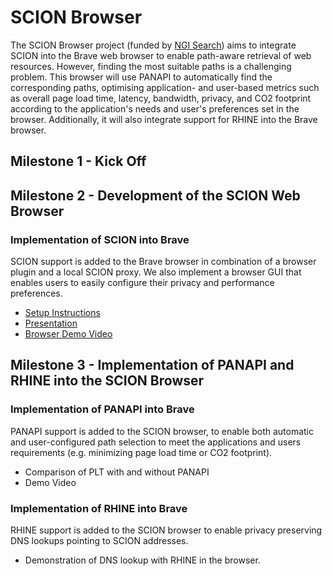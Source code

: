 # SCION Browser

The SCION Browser project (funded by [NGI Search](https://www.ngisearch.eu/view/Events/OC3Searchers)) aims to integrate SCION into the Brave web browser to enable path-aware retrieval of web resources. However, finding the most suitable paths is a challenging problem. This browser will use PANAPI to automatically find the corresponding paths, optimising application- and user-based metrics such as overall page load time, latency, bandwidth, privacy, and CO2 footprint according to the application's needs and user's preferences set in the browser. Additionally, it will also integrate support for RHINE into the Brave browser.

## Milestone 1 - Kick Off

## Milestone 2 - Development of the SCION Web Browser

### Implementation of SCION into Brave

SCION support is added to the Brave browser in combination of a browser plugin and a local SCION proxy. We also implement a browser GUI that enables users to easily configure their privacy and performance preferences.

- [Setup Instructions](setup.md)
- [Presentation](https://docs.google.com/presentation/d/1WOG8_PZ0plRXJO1rmgy-g2BhmfGkdW0j9SC0UPZ9W5M/edit?usp=sharing)
- [Browser Demo Video](https://drive.google.com/file/d/1ecuKRqZxcQujaOwI1KhVlhBcoWTv-BMv/view?usp=sharing)

## Milestone 3 - Implementation of PANAPI and RHINE into the SCION Browser

### Implementation of PANAPI into Brave 

PANAPI support is added to the SCION browser, to enable both automatic and user-configured path selection to meet the applications and users requirements (e.g. minimizing page load time or CO2 footprint).

- Comparison of PLT with and without PANAPI
- Demo Video

### Implementation of RHINE into Brave

RHINE support is added to the SCION browser to enable privacy preserving DNS lookups pointing to SCION addresses.

- Demonstration of DNS lookup with RHINE in the browser.

